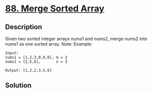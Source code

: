 # [88. Merge Sorted Array](https://leetcode.com/problems/merge-sorted-array)

## Description

Given two sorted integer arrays nums1 and nums2, merge nums2 into nums1 as one sorted array.
Note:
Example:
```
Input:
nums1 = [1,2,3,0,0,0], m = 3
nums2 = [2,5,6],       n = 3

Output: [1,2,2,3,5,6]
```
## Solution

